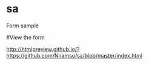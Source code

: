 # sa
Form sample

#View the form 

http://htmlpreview.github.io/?https://github.com/Nnamso/sa/blob/master/index.html
